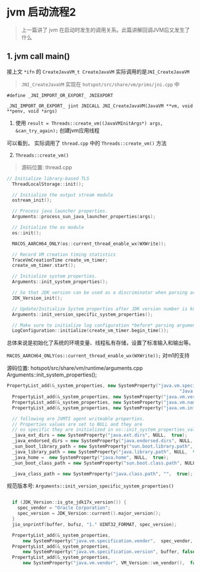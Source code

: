 # jvm 启动流程2
> 上一篇讲了 jvm 在启动时发生的调用关系。此篇讲解回调JVM后又发生了什么
## 1. jvm call main()
接上文 `*ifn` 的 `CreateJavaVM_t CreateJavaVM` 
实际调用的是`JNI_CreateJavaVM`
> `JNI_CreateJavaVM` 实现在 `hotspot/src/share/vm/prims/jni.cpp` 中

`#define _JNI_IMPORT_OR_EXPORT_ JNIEXPORT`

`_JNI_IMPORT_OR_EXPORT_ jint JNICALL JNI_CreateJavaVM(JavaVM **vm, void **penv, void *args)`

1. 使用 `result = Threads::create_vm((JavaVMInitArgs*) args, &can_try_again);` 创建jvm应用线程

可以看到， 实际调用了 `thread.cpp` 中的 `Threads::create_vm()` 方法

2. `Threads::create_vm()`
> 源码位置: thread.cpp
```c++
// Initialize library-based TLS
  ThreadLocalStorage::init();

  // Initialize the output stream module
  ostream_init();

  // Process java launcher properties.
  Arguments::process_sun_java_launcher_properties(args);

  // Initialize the os module
  os::init();

  MACOS_AARCH64_ONLY(os::current_thread_enable_wx(WXWrite));

  // Record VM creation timing statistics
  TraceVmCreationTime create_vm_timer;
  create_vm_timer.start();

  // Initialize system properties.
  Arguments::init_system_properties();

  // So that JDK version can be used as a discriminator when parsing arguments
  JDK_Version_init();

  // Update/Initialize System properties after JDK version number is known
  Arguments::init_version_specific_system_properties();

  // Make sure to initialize log configuration *before* parsing arguments
  LogConfiguration::initialize(create_vm_timer.begin_time());
```
总体来说是初始化了系统的环境变量、线程私有存储，设置了标准输入和输出等。

`MACOS_AARCH64_ONLY(os::current_thread_enable_wx(WXWrite));` 对m1的支持

源码位置: hotspot/src/share/vm/runtime/arguments.cpp
Arguments::init_system_properties();
```c++
PropertyList_add(&_system_properties, new SystemProperty("java.vm.specification.name",
                                                                 "Java Virtual Machine Specification",  false));
  PropertyList_add(&_system_properties, new SystemProperty("java.vm.version", VM_Version::vm_release(),  false));
  PropertyList_add(&_system_properties, new SystemProperty("java.vm.name", VM_Version::vm_name(),  false));
  PropertyList_add(&_system_properties, new SystemProperty("java.vm.info", VM_Version::vm_info_string(),  true));

  // following are JVMTI agent writeable properties.
  // Properties values are set to NULL and they are
  // os specific they are initialized in os::init_system_properties_values().
  _java_ext_dirs = new SystemProperty("java.ext.dirs", NULL,  true);
  _java_endorsed_dirs = new SystemProperty("java.endorsed.dirs", NULL,  true);
  _sun_boot_library_path = new SystemProperty("sun.boot.library.path", NULL,  true);
  _java_library_path = new SystemProperty("java.library.path", NULL,  true);
  _java_home =  new SystemProperty("java.home", NULL,  true);
  _sun_boot_class_path = new SystemProperty("sun.boot.class.path", NULL,  true);

  _java_class_path = new SystemProperty("java.class.path", "",  true);
```
规范版本号: `Arguments::init_version_specific_system_properties()`
```c++

  if (JDK_Version::is_gte_jdk17x_version()) {
    spec_vendor = "Oracle Corporation";
    spec_version = JDK_Version::current().major_version();
  }
  jio_snprintf(buffer, bufsz, "1." UINT32_FORMAT, spec_version);

  PropertyList_add(&_system_properties,
      new SystemProperty("java.vm.specification.vendor",  spec_vendor, false));
  PropertyList_add(&_system_properties,
      new SystemProperty("java.vm.specification.version", buffer, false));
  PropertyList_add(&_system_properties,
      new SystemProperty("java.vm.vendor", VM_Version::vm_vendor(),  false));
```